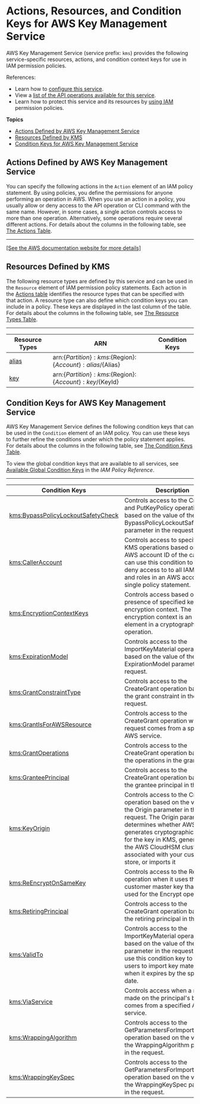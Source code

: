 # Actions, Resources, and Condition Keys for AWS Key Management Service<a name="list_awskeymanagementservice"></a>

AWS Key Management Service \(service prefix: `kms`\) provides the following service\-specific resources, actions, and condition context keys for use in IAM permission policies\.

References:
+ Learn how to [configure this service](https://docs.aws.amazon.com/kms/latest/developerguide/)\.
+ View a [list of the API operations available for this service](https://docs.aws.amazon.com/kms/latest/APIReference/)\.
+ Learn how to protect this service and its resources by [using IAM](https://docs.aws.amazon.com/kms/latest/developerguide/control-access.html) permission policies\.

**Topics**
+ [Actions Defined by AWS Key Management Service](#awskeymanagementservice-actions-as-permissions)
+ [Resources Defined by KMS](#awskeymanagementservice-resources-for-iam-policies)
+ [Condition Keys for AWS Key Management Service](#awskeymanagementservice-policy-keys)

## Actions Defined by AWS Key Management Service<a name="awskeymanagementservice-actions-as-permissions"></a>

You can specify the following actions in the `Action` element of an IAM policy statement\. By using policies, you define the permissions for anyone performing an operation in AWS\. When you use an action in a policy, you usually allow or deny access to the API operation or CLI command with the same name\. However, in some cases, a single action controls access to more than one operation\. Alternatively, some operations require several different actions\. For details about the columns in the following table, see [The Actions Table](reference_policies_actions-resources-contextkeys.md#actions_table)\.


****  
[\[See the AWS documentation website for more details\]](http://docs.aws.amazon.com/IAM/latest/UserGuide/list_awskeymanagementservice.html)

## Resources Defined by KMS<a name="awskeymanagementservice-resources-for-iam-policies"></a>

The following resource types are defined by this service and can be used in the `Resource` element of IAM permission policy statements\. Each action in the [Actions table](#awskeymanagementservice-actions-as-permissions) identifies the resource types that can be specified with that action\. A resource type can also define which condition keys you can include in a policy\. These keys are displayed in the last column of the table\. For details about the columns in the following table, see [The Resource Types Table](reference_policies_actions-resources-contextkeys.md#resources_table)\.


****  

| Resource Types | ARN | Condition Keys | 
| --- | --- | --- | 
|   [ alias ](https://docs.aws.amazon.com/kms/latest/developerguide/programming-aliases.html)  |  arn:$\{Partition\}:kms:$\{Region\}:$\{Account\}:alias/$\{Alias\}  |  | 
|   [ key ](https://docs.aws.amazon.com/kms/latest/developerguide/concepts.html#master_keys)  |  arn:$\{Partition\}:kms:$\{Region\}:$\{Account\}:key/$\{KeyId\}  |  | 

## Condition Keys for AWS Key Management Service<a name="awskeymanagementservice-policy-keys"></a>

AWS Key Management Service defines the following condition keys that can be used in the `Condition` element of an IAM policy\. You can use these keys to further refine the conditions under which the policy statement applies\. For details about the columns in the following table, see [The Condition Keys Table](reference_policies_actions-resources-contextkeys.md#context_keys_table)\.

To view the global condition keys that are available to all services, see [Available Global Condition Keys](reference_policies_condition-keys.html#AvailableKeys) in the *IAM Policy Reference*\.


****  

| Condition Keys | Description | Type | 
| --- | --- | --- | 
|   [ kms:BypassPolicyLockoutSafetyCheck ](https://docs.aws.amazon.com/kms/latest/developerguide/policy-conditions.html#conditions-kms-bypass-policy-lockout-safety-check)  | Controls access to the CreateKey and PutKeyPolicy operations based on the value of the BypassPolicyLockoutSafetyCheck parameter in the request\. | Bool | 
|   [ kms:CallerAccount ](https://docs.aws.amazon.com/kms/latest/developerguide/policy-conditions.html#conditions-kms-caller-account)  | Controls access to specified AWS KMS operations based on the AWS account ID of the caller\. You can use this condition to allow or deny access to to all IAM users and roles in an AWS account in a single policy statement\. | String | 
|   [ kms:EncryptionContextKeys ](https://docs.aws.amazon.com/kms/latest/developerguide/policy-conditions.html#conditions-kms-encryption-context-keys)  | Controls access based on the presence of specified keys in the encryption context\. The encryption context is an optional element in a cryptographic operation\. | String | 
|   [ kms:ExpirationModel ](https://docs.aws.amazon.com/kms/latest/developerguide/policy-conditions.html#conditions-kms-expiration-model)  | Controls access to the ImportKeyMaterial operation based on the value of the ExpirationModel parameter in the request\. | String | 
|   [ kms:GrantConstraintType ](https://docs.aws.amazon.com/kms/latest/developerguide/policy-conditions.html#conditions-kms-grant-constraint-type)  | Controls access to the CreateGrant operation based on the grant constraint in the request\. | String | 
|   [ kms:GrantIsForAWSResource ](https://docs.aws.amazon.com/kms/latest/developerguide/policy-conditions.html#conditions-kms-grant-is-for-aws-resource)  | Controls access to the CreateGrant operation when the request comes from a specified AWS service\. | Bool | 
|   [ kms:GrantOperations ](https://docs.aws.amazon.com/kms/latest/developerguide/policy-conditions.html#conditions-kms-grant-operations)  | Controls access to the CreateGrant operation based on the operations in the grant\. | String | 
|   [ kms:GranteePrincipal ](https://docs.aws.amazon.com/kms/latest/developerguide/policy-conditions.html#conditions-kms-grantee-principal)  | Controls access to the CreateGrant operation based on the grantee principal in the grant\. | String | 
|   [ kms:KeyOrigin ](https://docs.aws.amazon.com/kms/latest/developerguide/policy-conditions.html#conditions-kms-key-origin)  | Controls access to the CreateKey operation based on the value of the Origin parameter in the request\. The Origin parameter determines whether AWS KMS generates cryptographic material for the key in KMS, generates it in the AWS CloudHSM cluster associated with your custom key store, or imports it | String | 
|   [ kms:ReEncryptOnSameKey ](https://docs.aws.amazon.com/kms/latest/developerguide/policy-conditions.html#conditions-kms-reencrypt-on-same-key)  | Controls access to the ReEncrypt operation when it uses the same customer master key that was used for the Encrypt operation\. | Bool | 
|   [ kms:RetiringPrincipal ](https://docs.aws.amazon.com/kms/latest/developerguide/policy-conditions.html#conditions-kms-retiring-principal)  | Controls access to the CreateGrant operation based on the retiring principal in the grant\. | String | 
|   [ kms:ValidTo ](https://docs.aws.amazon.com/kms/latest/developerguide/policy-conditions.html#conditions-kms-valid-to)  | Controls access to the ImportKeyMaterial operation based on the value of the ValidTo parameter in the request\. You can use this condition key to allow users to import key material only when it expires by the specified date\. | Numeric | 
|   [ kms:ViaService ](https://docs.aws.amazon.com/kms/latest/developerguide/policy-conditions.html#conditions-kms-via-service)  | Controls access when a request made on the principal's behalf comes from a specified AWS service\. | String | 
|   [ kms:WrappingAlgorithm ](https://docs.aws.amazon.com/kms/latest/developerguide/policy-conditions.html#conditions-kms-wrapping-algorithm)  | Controls access to the GetParametersForImport operation based on the value of the WrappingAlgorithm parameter in the request\. | String | 
|   [ kms:WrappingKeySpec ](https://docs.aws.amazon.com/kms/latest/developerguide/policy-conditions.html#conditions-kms-wrapping-key-spec)  | Controls access to the GetParametersForImport operation based on the value of the WrappingKeySpec parameter in the request\. | String | 